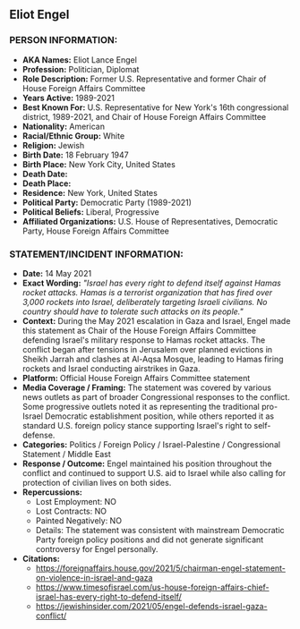 ## Eliot Engel

### PERSON INFORMATION:
- **AKA Names:** Eliot Lance Engel
- **Profession:** Politician, Diplomat
- **Role Description:** Former U.S. Representative and former Chair of House Foreign Affairs Committee
- **Years Active:** 1989-2021
- **Best Known For:** U.S. Representative for New York's 16th congressional district, 1989-2021, and Chair of House Foreign Affairs Committee
- **Nationality:** American
- **Racial/Ethnic Group:** White
- **Religion:** Jewish
- **Birth Date:** 18 February 1947
- **Birth Place:** New York City, United States
- **Death Date:** 
- **Death Place:** 
- **Residence:** New York, United States
- **Political Party:** Democratic Party (1989-2021)
- **Political Beliefs:** Liberal, Progressive
- **Affiliated Organizations:** U.S. House of Representatives, Democratic Party, House Foreign Affairs Committee

### STATEMENT/INCIDENT INFORMATION:
- **Date:** 14 May 2021
- **Exact Wording:** *"Israel has every right to defend itself against Hamas rocket attacks. Hamas is a terrorist organization that has fired over 3,000 rockets into Israel, deliberately targeting Israeli civilians. No country should have to tolerate such attacks on its people."*
- **Context:** During the May 2021 escalation in Gaza and Israel, Engel made this statement as Chair of the House Foreign Affairs Committee defending Israel's military response to Hamas rocket attacks. The conflict began after tensions in Jerusalem over planned evictions in Sheikh Jarrah and clashes at Al-Aqsa Mosque, leading to Hamas firing rockets and Israel conducting airstrikes in Gaza.
- **Platform:** Official House Foreign Affairs Committee statement
- **Media Coverage / Framing:** The statement was covered by various news outlets as part of broader Congressional responses to the conflict. Some progressive outlets noted it as representing the traditional pro-Israel Democratic establishment position, while others reported it as standard U.S. foreign policy stance supporting Israel's right to self-defense.
- **Categories:** Politics / Foreign Policy / Israel-Palestine / Congressional Statement / Middle East
- **Response / Outcome:** Engel maintained his position throughout the conflict and continued to support U.S. aid to Israel while also calling for protection of civilian lives on both sides.
- **Repercussions:**
  - Lost Employment: NO
  - Lost Contracts: NO
  - Painted Negatively: NO
  - Details: The statement was consistent with mainstream Democratic Party foreign policy positions and did not generate significant controversy for Engel personally.
- **Citations:** 
  - https://foreignaffairs.house.gov/2021/5/chairman-engel-statement-on-violence-in-israel-and-gaza
  - https://www.timesofisrael.com/us-house-foreign-affairs-chief-israel-has-every-right-to-defend-itself/
  - https://jewishinsider.com/2021/05/engel-defends-israel-gaza-conflict/